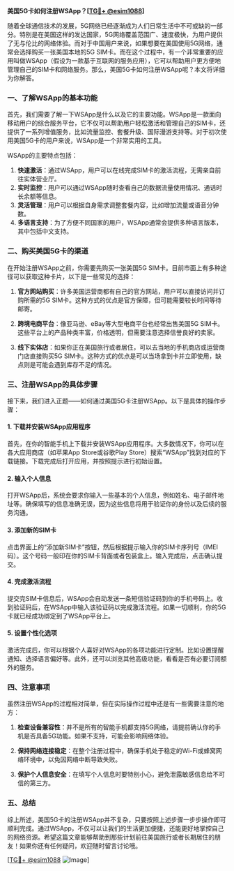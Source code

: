 **美国5G卡如何注册WSApp？[[TG💪+ @esim1088](https://t.me/s/esim1088)]**

随着全球通信技术的发展，5G网络已经逐渐成为人们日常生活中不可或缺的一部分。特别是在美国这样的发达国家，5G网络覆盖范围广、速度极快，为用户提供了无与伦比的网络体验。而对于中国用户来说，如果想要在美国使用5G网络，通常会选择购买一张美国本地的5G SIM卡。而在这个过程中，有一个非常重要的应用叫做WSApp（假设为一款基于互联网的服务应用），它可以帮助用户更方便地管理自己的SIM卡和网络服务。那么，美国5G卡如何注册WSApp呢？本文将详细为你解答。

### 一、了解WSApp的基本功能

首先，我们需要了解一下WSApp是什么以及它的主要功能。WSApp是一款面向移动用户的综合服务平台，它不仅可以帮助用户轻松激活和管理自己的SIM卡，还提供了一系列增值服务，比如流量监控、套餐升级、国际漫游支持等。对于初次使用美国5G卡的用户来说，WSApp是一个非常实用的工具。

WSApp的主要特点包括：

1. **快速激活**：通过WSApp，用户可以在线完成SIM卡的激活流程，无需亲自前往实体营业厅。
2. **实时监控**：用户可以通过WSApp随时查看自己的数据流量使用情况、通话时长余额等信息。
3. **灵活管理**：用户可以根据自身需求调整套餐内容，比如增加流量或语音分钟数。
4. **多语言支持**：为了方便不同国家的用户，WSApp通常会提供多种语言版本，其中包括中文支持。

### 二、购买美国5G卡的渠道

在开始注册WSApp之前，你需要先购买一张美国5G SIM卡。目前市面上有多种途径可以获取这种卡片，以下是一些常见的选择：

1. **官方网站购买**：许多美国运营商都有自己的官方网站，用户可以直接访问并订购所需的5G SIM卡。这种方式的优点是官方保障，但可能需要较长时间等待邮寄。
   
2. **跨境电商平台**：像亚马逊、eBay等大型电商平台也经常出售美国5G SIM卡。这些平台上的产品种类丰富，价格透明，但需要注意选择信誉良好的卖家。
   
3. **线下实体店**：如果你正在美国旅行或者居住，可以去当地的手机商店或运营商门店直接购买5G SIM卡。这种方式的优点是可以当场拿到卡并立即使用，缺点则是可能会遇到库存不足的情况。

### 三、注册WSApp的具体步骤

接下来，我们进入正题——如何通过美国5G卡注册WSApp。以下是具体的操作步骤：

#### 1. 下载并安装WSApp应用程序

首先，在你的智能手机上下载并安装WSApp应用程序。大多数情况下，你可以在各大应用商店（如苹果App Store或谷歌Play Store）搜索“WSApp”找到对应的下载链接。下载完成后打开应用，并按照提示进行初始设置。

#### 2. 输入个人信息

打开WSApp后，系统会要求你输入一些基本的个人信息，例如姓名、电子邮件地址等。确保填写的信息准确无误，因为这些信息将用于验证你的身份以及后续的服务沟通。

#### 3. 添加新的SIM卡

点击界面上的“添加新SIM卡”按钮，然后根据提示输入你的SIM卡序列号（IMEI码）。这个号码一般印在你的SIM卡背面或者包装盒上。输入完成后，点击确认提交。

#### 4. 完成激活流程

提交完SIM卡信息后，WSApp会自动发送一条短信验证码到你的手机号码上。收到验证码后，在WSApp中输入该验证码以完成激活流程。如果一切顺利，你的5G卡就已经成功绑定到了WSApp平台上。

#### 5. 设置个性化选项

激活完成后，你可以根据个人喜好对WSApp的各项功能进行定制。比如设置提醒通知、选择语言偏好等。此外，还可以浏览其他高级功能，看看是否有必要订阅额外的服务。

### 四、注意事项

虽然注册WSApp的过程相对简单，但在实际操作过程中还是有一些需要注意的地方：

1. **检查设备兼容性**：并不是所有的智能手机都支持5G网络，请提前确认你的手机是否具备5G功能。如果不支持，可能会影响网络体验。
   
2. **保持网络连接稳定**：在整个注册过程中，确保手机处于稳定的Wi-Fi或蜂窝网络环境中，以免因网络中断导致失败。
   
3. **保护个人信息安全**：在填写个人信息时要特别小心，避免泄露敏感信息给不可信的第三方。

### 五、总结

综上所述，美国5G卡的注册WSApp并不复杂，只要按照上述步骤一步步操作即可顺利完成。通过WSApp，不仅可以让我们的生活更加便捷，还能更好地掌控自己的网络资源。希望这篇文章能够帮助到那些计划前往美国旅行或者长期居住的朋友！如果你还有任何疑问，欢迎随时留言讨论哦。

[[TG💪+ @esim1088](https://t.me/s/esim1088) ![Image](https://i.postimg.cc/4NQfJmqS/Snipaste-2025-05-13-00-14-12.png)]